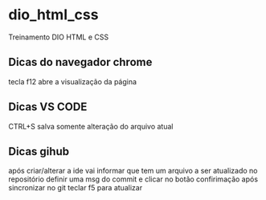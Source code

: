 # dio_html_css
Treinamento DIO HTML e CSS

## Dicas do navegador chrome
tecla f12 abre a visualização da página

## Dicas VS CODE
CTRL+S salva somente alteração do arquivo atual

## Dicas gihub
após criar/alterar a ide vai informar que tem um arquivo a ser atualizado no repositório
definir uma msg do commit e clicar no botão confirimação
após sincronizar
no git teclar f5 para atualizar


